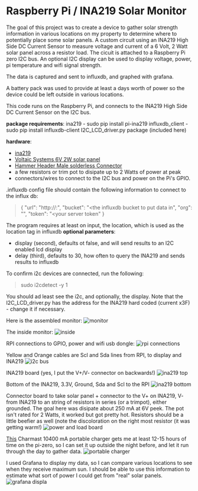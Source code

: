 # Raspberry Pi / INA219 Solar Monitor
The goal of this project was to create a device to gather solar strength information in various locations on my property to determine where to potentially place some solar panels.
A custom circuit using an INA219 High Side DC Current Sensor to measure voltage and current of a 6 Volt, 2 Watt solar panel across a resistor load.  The cicuit is attached to a Raspberry Pi zero I2C bus.  An optional I2C display can be used to display voltage, power, pi temperature and wifi signal strength.

The data is captured and sent to influxdb, and graphed with grafana.

A battery pack was used to provide at least a days worth of power so the device could be left outside in various locations.

This code runs on the Raspberry Pi, and connects to the INA219 High Side DC Current Sensor on the I2C bus.

**package requirements**:
ina219 - sudo pip install pi-ina219
influxdb_client - sudo pip install influxdb-client
I2C_LCD_driver.py package (included here)

**hardware**:
- [ina219](https://www.adafruit.com/product/904)
- [Voltaic Systems 6V 2W solar panel](https://www.adafruit.com/product/5366)
- [Hammer Header Male solderless Connector](https://www.adafruit.com/product/3662)
- a few resistors or trim pot to disipate up to 2 Watts of power at peak
- connectors/wires to connect to the I2C bus and power on the Pi's GPIO.

.influxdb config file should contain the following information to connect to the influx db:
>{
   "url": "http://<your host>:<your port>",
   "bucket": "<the influxdb bucket to put data in",
   "org": "<your organization id>",
   "token": "<your server token"
}

The program requires at least on input, the location, which is used as the location tag in influxdb
**optional parameters**:
- display (second), defaults ot false, and will send results to an I2C enabled lcd display
- delay (third), defaults to 30, how often to query the INA219 and sends results to influxdb

To confirm i2c devices are connected, run the following:
> sudo i2cdetect -y 1

You should ad least see the i2c, and optionally, the display.
Note that the I2C_LCD_driver.py has the address for the INA219 hard coded (current x3F) - change it if necessary.

Here is the assembled monitor:
![monitor](/screenshots/monitor-1.png)

The inside monitor:
![inside](/screenshots/monitor-2.png)

RPI connections to GPIO, power and wifi usb dongle:
![rpi connections](/screenshots/monitor-3.png)

Yellow and Orange cables are Scl and Sda lines from RPI, to display and INA219
![i2c bus](/screenshots/monitor-4.png)

INA219 board (yes, I put the V+/V- connector on backwards!)
![ina219 top](/screenshots/monitor-5.png)

Bottom of the INA219, 3.3V, Ground, Sda and Scl to the RPI
![ina219 bottom](/screenshots/monitor-6.png)

Connector board to take solar panel + connector to the V+ on INA219,
V- from INA219 to an string of resistors in series (or a trimpot), either grounded.  The goal here was disipate about 250 mA at 6V peek.
The pot isn't rated for 2 Watts, it worked but got pretty hot.
Resistors should be a little beefier as well (note the discoloration on the right most resistor (it was getting warm!)
![power and load board](/screenshots/monitor-7.png)

[This](https://www.amazon.com/gp/product/B07JYYRT7T) Charmast 10400 mA portable charger gets me at least 12-15 hours of time on the pi-zero, so I can set it up outside the night before, and let it run through the day to gather data.
![portable charger](/screenshots/monitor-8.png)

I used Grafana to display my data, so I can compare various locations to see when they receive maximum sun.  I should be able to use this information to estimate what sort of power I could get from "real" solar panels.
![grafana displa](/screenshots/grafana.png)

